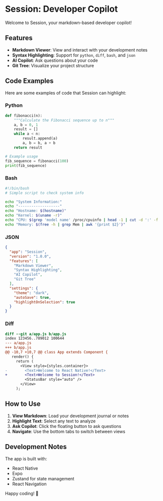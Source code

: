 # Session: Developer Copilot

Welcome to Session, your markdown-based developer copilot!

## Features

- **Markdown Viewer**: View and interact with your development notes
- **Syntax Highlighting**: Support for `python`, `diff`, `bash`, and `json`
- **AI Copilot**: Ask questions about your code
- **Git Tree**: Visualize your project structure

## Code Examples

Here are some examples of code that Session can highlight:

### Python

```python
def fibonacci(n):
    """Calculate the Fibonacci sequence up to n"""
    a, b = 0, 1
    result = []
    while a < n:
        result.append(a)
        a, b = b, a + b
    return result

# Example usage
fib_sequence = fibonacci(100)
print(fib_sequence)
```

### Bash

```bash
#!/bin/bash
# Simple script to check system info

echo "System Information:"
echo "-------------------"
echo "Hostname: $(hostname)"
echo "Kernel: $(uname -r)"
echo "CPU: $(grep 'model name' /proc/cpuinfo | head -1 | cut -d ':' -f 2 | sed 's/^ *//')"
echo "Memory: $(free -h | grep Mem | awk '{print $2}')"
```

### JSON

```json
{
  "app": "Session",
  "version": "1.0.0",
  "features": [
    "Markdown Viewer",
    "Syntax Highlighting",
    "AI Copilot",
    "Git Tree"
  ],
  "settings": {
    "theme": "dark",
    "autoSave": true,
    "highlightOnSelection": true
  }
}
```

### Diff

```diff
diff --git a/app.js b/app.js
index 123456..789012 100644
--- a/app.js
+++ b/app.js
@@ -10,7 +10,7 @@ class App extends Component {
   render() {
     return (
       <View style={styles.container}>
-        <Text>Welcome to React Native!</Text>
+        <Text>Welcome to Session!</Text>
         <StatusBar style="auto" />
       </View>
     );
```

## How to Use

1. **View Markdown**: Load your development journal or notes
2. **Highlight Text**: Select any text to analyze
3. **Ask Copilot**: Click the floating button to ask questions
4. **Navigate**: Use the bottom tabs to switch between views

## Development Notes

The app is built with:
- React Native
- Expo
- Zustand for state management
- React Navigation

Happy coding! 🚀
